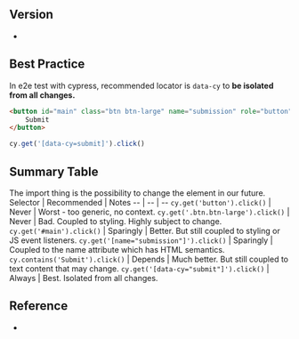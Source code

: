 ## Version
- 

## Best Practice
In e2e test with cypress, recommended locator is `data-cy` to **be isolated from all changes.**

```html
<button id="main" class="btn btn-large" name="submission" role="button" data-cy="submit">
    Submit
</button>
```
```js
cy.get('[data-cy=submit]').click()
```

## Summary Table
The import thing is the possibility to change the element in our future.
Selector | Recommended | Notes
-- | -- | --
`cy.get('button').click()` | Never | Worst - too generic, no context.
`cy.get('.btn.btn-large').click()` |  Never | Bad. Coupled to styling. Highly subject to change.
`cy.get('#main').click()` | Sparingly | Better. But still coupled to styling or JS event listeners.
`cy.get('[name="submission"]').click()` | Sparingly | Coupled to the name attribute which has HTML semantics.
`cy.contains('Submit').click()` | Depends | Much better. But still coupled to text content that may change.
`cy.get('[data-cy="submit"]').click()` | Always | Best. Isolated from all changes.

## Reference
- [](https://docs.cypress.io/guides/references/best-practices.html#Selecting-Elements)
